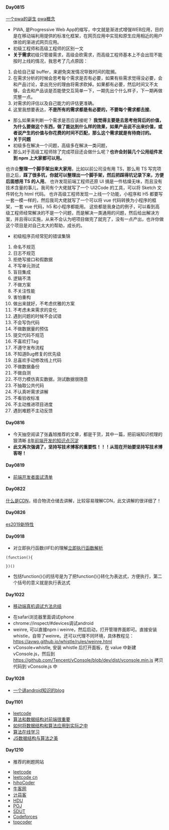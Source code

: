 #### Day0815
[一个pwa的诞生](https://segmentfault.com/a/1190000016420122 "一个pwa的诞生")
[pwa概念](https://lavas.baidu.com/pwa "pwa概念")
* PWA, 是Progressive Web App的缩写，中文就是渐进式增强WEB应用，目的是在移动端利用提供的标准化框架，在网页应用中实现和原生应用相近的用户体验的渐进式网页应用。
* 初级工程师和高级工程师的区别一文
* **关于需求**初级只管接需求，高级会砍需求，而高级工程师基本上不会出现不能按时上线的情况，我思考了几点原因：
1. 会给自己留 buffer，来避免突发情况导致时间的耽搁。
2. 在需求分析的时候会思考每个需求是否有必要，如果有些需求觉得没必要，会和产品讨论，拿出充分的理由将需求砍掉。如果都有必要，然后时间又不太够，会去和产品谈是否能使交互简单一下，一期先出个什么样子，下一期再做完整一点。
3. 对需求的评估以及自己能力的评估更准确。
4. 这里我想要表达，**不是所有的需求都是有必要的，不要每个需求都去接**。
* 那么如果来判断一个需求是否应该接呢？
**我觉得主要是去思考他背后的价值，为什么要做这个东西，做了能达到什么样的效果，如果产品说不出来价值，或者说产生的价值与你花费的时间不匹配，那么这个需求就是有待商讨的。**
* **关于问题**
* 初级多在解决一个问题，高级多在解决一类问题，
* 那么对于高级工程师除了完成项目还会做什么呢？**也许会封装几个公用组件发到 npm 上大家都可以用。**

也许会**整理一个脚手架出来大家用**，比如以前公司没有用 TS，那么用 TS 写完项目之后，**踩了很多坑，你就可以整理出一个脚手架，然后把踩得坑记录下来，方便后面想用 TS 的人用**。
也许发现前端工程师还原 UI 搞是一件枯燥无味，而且没有技术含量的事儿，我司有个大佬就写了一个 UI2Code 的工具，可以将 Sketch 文件转化为 html 代码。
也许高级工程师发现一上线一个功能，小程序和 H5 都要写一套一模一样的，然后我司大佬就写了一个可以将 vue 代码转换为小程序的框架，一套 vue 代码，h5 和小程序都能用。
这些都是我身边的例子，可以看到高级工程师经常解决的不是一个问题，而是解决一类通用的问题，然后给出解决方案，并且得以实施，从来不会认为吧项目做完了就完了，没有一点产出，也许你做这个项目是对自己太大的帮助，成长的。
* 初级程序员经常犯的错误集锦
1. 命名不规范
2. 日志不规范
3. 拒绝写接口和假数据
4. 不写单元测试
5. 盲目集成
6. 逻辑不清
7. 不做方案
8. 不关注性能
9. 害怕重构
10. 做出来就好，不考虑优雅的方案
11. 不考虑未来需求的变化
12. 遇到问题的时候不会试错
13. 不会写伪代码
14. 不做数据量的预估
15. 提交代码不规范
16. 不喜欢打Tag
17. 不遵守发布流程
18. 不知道Bug修复的优先级
19. 总喜欢手动修改线上代码
20. 不做数据备份
21. 不做自测
22. 不尽力模仿真实数据，测试数据很随意
23. 不抽取公共代码
24. 不认真听需求讲解
25. 不看验收标准
26. 不主动推进项目进度
27. 遇到难题不主动反馈

#### Day0816
* 今天抽空阅读了张鑫旭推荐的文章，都是干货，其中一篇，把前端知识梳理的狠清晰
[8年前端开发的知识点沉淀](https://juejin.im/post/5d0878aaf265da1b83338f74 "8年前端开发的知识点沉淀")
* **此文再次强调了，坚持写技术博客的重要性！！！从现在开始要坚持写技术博客呀！**

#### Day0819
* [前端开发者面试清单](https://github.com/xiaomuzhu/front-end-interview "前端开发者面试清单")

#### Day0822
[什么是CDN](https://mp.weixin.qq.com/s/nbhJ3sR39DPd9CdWU8epEA "什么是CDN")，结合物流仓储去讲解，比较容易理解CDN，此文讲解的很详细了！

#### Day0826
[es2019新特性](https://mp.weixin.qq.com/s/V6XrD_bqJ8IKlNy--g3NWw "es2019新特性")

#### Day0918
* 对立即执行函数(IIFE)的理解[立即执行函数解析](https://www.jianshu.com/p/4dbf4a4c8ebb "立即执行函数解析")
```
(function(){

})()
```
* 包括function(){}的括号是为了把function(){}转化为表达式，方便执行，第二个括号的意义就是执行表达式

#### Day1022
* [移动端真机调试方法总结](https://mp.weixin.qq.com/s/EC0_VjP6NhP9NSR_0PA8-w "移动端真机调试方法总结")
- 在safari浏览器里面调试iphone
- chrome://inspect/#devices调试android
- weinre, 可以直接npm i weinre，然后启动，打开管理界面即可。直接安装whistle，自带了weinre。还可以代理不同环境，具体教程见：https://avwo.github.io/whistle/rules/weinre.html
- vConsole+whistle, 安装 whistle 后打开面板，在 value 中新建 vConsole.js，然后到 https://github.com/Tencent/vConsole/blob/dev/dist/vconsole.min.js 拷贝代码到 vConsole.js 中

#### Day1028
* [一个讲android知识的blog](https://www.kymjs.com "一个讲android知识的blog")

#### Day1101
* [leetcode](https://leetcode-cn.com "leetcode")
* [算法和数据结构对前端很重要](https://segmentfault.com/a/1190000005119427 "算法和数据结构对前端很重要")
* [如何将数据结构和算法应用到实际之中](https://www.zhihu.com/question/20066988 "如何将数据结构和算法应用到实际之中")
* [算法在线学习](https://algorithm-visualizer.org/ "算法在线学习")
* [JS数据结构与算法之美](https://juejin.im/post/5d3b9411f265da1b740244e6 "JS数据结构与算法之美")

#### Day1210
* 推荐的刷题网站
- [leetcode](https://leetcode.com "leetcode")
- [leetcode cn](https://leetcode-cn.com "leetcode cn")
- [hihoCoder](https://hihocoder.com "hihoCoder")
- [牛客网](https://www.nowcoder.com "牛客网")
- [计蒜客](https://jisuanke.com "计蒜客")
- [HDU](http://acm.hdu.edu.cn/ "HDU")
- [POJ](http://poj.org/ "POJ")
- [SDUT](https://acm.sdut.edu.cn/ "SDUT")
- [Codeforces](https://codeforces.com/ "Codeforces")
- [topcoder](https://www.topcoder.com/ "topcoder")